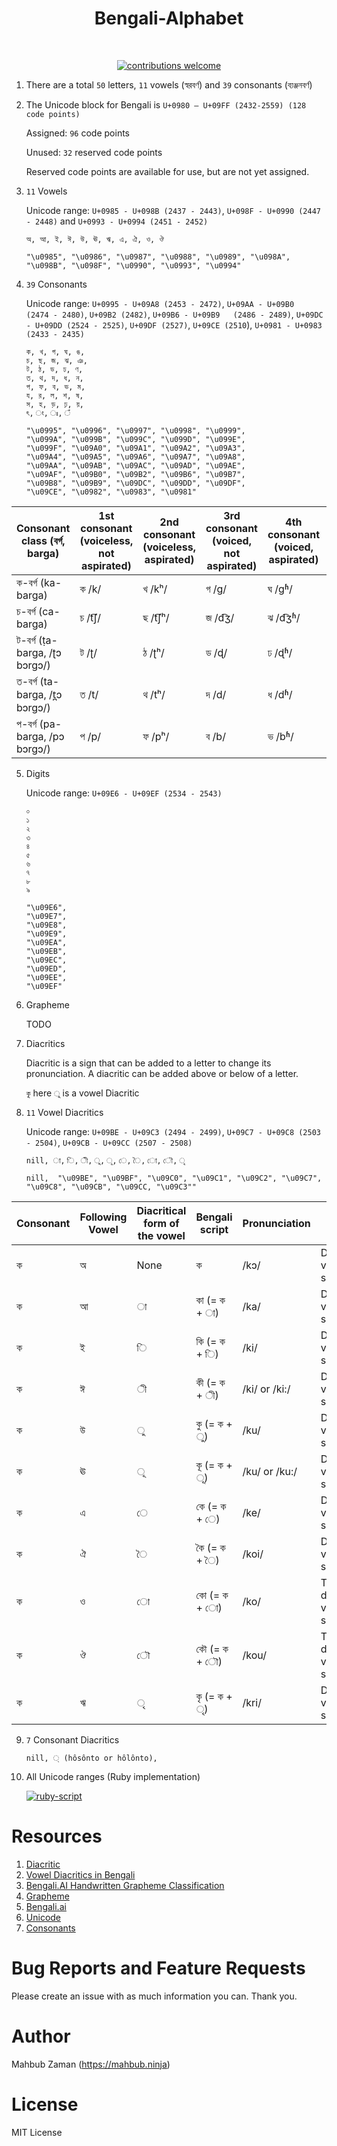 <h1 align="center">Bengali-Alphabet</h1></br>

<p align="center">
<a href="https://github.com/lifeparticle/Bengali-Alphabet/issues"><img alt="contributions welcome" src="https://img.shields.io/badge/contributions-welcome-brightgreen.svg?style=flat"/></a>
</p>

1. There are a total `50` letters, `11` vowels (স্বরবর্ণ) and `39` consonants (ব্যঞ্জনবর্ণ)

2. The Unicode block for Bengali is `U+0980 – U+09FF (2432-2559) (128 code points)`

   Assigned: `96` code points

   Unused: `32` reserved code points

   Reserved code points are available for use, but are not yet assigned.


3. `11` Vowels

   Unicode range: `U+0985 - U+098B (2437 - 2443)`, `U+098F - U+0990 (2447 - 2448)` and `U+0993 - U+0994 (2451 - 2452)`

   ```
   অ, আ, ই, ঈ, উ, ঊ, ঋ, এ, ঐ, ও, ঔ
   ```

   ```
   "\u0985", "\u0986", "\u0987", "\u0988", "\u0989", "\u098A", "\u098B", "\u098F", "\u0990", "\u0993", "\u0994"
   ```


4.  `39` Consonants

    Unicode range: `U+0995 - U+09A8 (2453 - 2472)`, `U+09AA - U+09B0	(2474 - 2480)`, `U+09B2	(2482)`, `U+09B6 - U+09B9	(2486 - 2489)`, `U+09DC - U+09DD (2524 - 2525)`, `U+09DF (2527)`, `U+09CE (2510`), `U+0981 - U+0983	(2433 - 2435)`

    ```
    ক, খ, গ, ঘ, ঙ,
    চ, ছ, জ, ঝ, ঞ,
    ট, ঠ, ড, ঢ, ণ,
    ত, থ, দ, ধ, ন,
    প, ফ, ব, ভ, ম,
    য, র, ল, শ, ষ,
    স, হ, ড়, ঢ়, য়,
    ৎ, ং, ঃ, ঁ
    ```

    ```
    "\u0995", "\u0996", "\u0997", "\u0998", "\u0999",
    "\u099A", "\u099B", "\u099C", "\u099D", "\u099E",
    "\u099F", "\u09A0", "\u09A1", "\u09A2", "\u09A3",
    "\u09A4", "\u09A5", "\u09A6", "\u09A7", "\u09A8",
    "\u09AA", "\u09AB", "\u09AC", "\u09AD", "\u09AE",
    "\u09AF", "\u09B0", "\u09B2", "\u09B6", "\u09B7",
    "\u09B8", "\u09B9", "\u09DC", "\u09DD", "\u09DF",
    "\u09CE", "\u0982", "\u0983", "\u0981"
    ```
    
| Consonant class (বর্গ, barga)  | 1st consonant (voiceless, not aspirated) | 2nd consonant (voiceless, aspirated) | 3rd consonant (voiced, not aspirated) | 4th consonant (voiced, aspirated) | 5th consonant (nasal) |
|--------------------------------|------------------------------------------|--------------------------------------|---------------------------------------|-----------------------------------|-----------------------|
| ক-বর্গ (ka-barga)              | ক /k/                                    | খ /kʰ/                               | গ /g/                                 | ঘ /gʱ/                            | ঙ /ŋ/                 |
| চ-বর্গ (ca-barga)              | চ /t͡ʃ/                                  | ছ /t͡ʃʰ/                             | জ /d͡ʒ/                               | ঝ /d͡ʒʱ/                          | ঞ /n/                 |
| ট-বর্গ (ṭa-barga, /ʈɔ bɔrgɔ/)  | ট /ʈ/                                    | ঠ /ʈʰ/                               | ড /ɖ/                                 | ঢ /ɖʱ/                            | ণ /n/                 |
| ত-বর্গ (ta-barga, /t̪ɔ bɔrgɔ/) | ত /t/                                    | থ /tʰ/                               | দ /d/                                 | ধ /dʱ/                            | ন /n/                 |
| প-বর্গ (pa-barga, /pɔ bɔrgɔ/)  | প /p/                                    | ফ /pʰ/                               | ব /b/                                 | ভ /bʱ/                            | ম /m/                 |

5. Digits

   Unicode range: `U+09E6 - U+09EF (2534 - 2543)`

   ```
   ০
   ১
   ২
   ৩
   ৪
   ৫
   ৬
   ৭
   ৮
   ৯
   ```

   ```
   "\u09E6",
   "\u09E7",
   "\u09E8",
   "\u09E9",
   "\u09EA",
   "\u09EB",
   "\u09EC",
   "\u09ED",
   "\u09EE",
   "\u09EF"
   ```

6. Grapheme

   TODO
   
7. Diacritics

   Diacritic is a sign that can be added to a letter to change its pronunciation. A diacritic can be added above or below of      a letter.
   
   `কু` here `ু` is a vowel Diacritic
   
8. `11` Vowel Diacritics

   Unicode range: `U+09BE - U+09C3 (2494 - 2499)`, `U+09C7 - U+09C8 (2503 - 2504)`, `U+09CB - U+09CC (2507 - 2508)`

   ```
   nill, া, ি, ী, ু, ূ, ে, ৈ, ো, ৌ, ৃ
   ```
   
   ```
   nill,  "\u09BE", "\u09BF", "\u09C0", "\u09C1", "\u09C2", "\u09C7", "\u09C8", "\u09CB", "\u09CC, "\u09C3""
   ```
  

| Consonant | Following Vowel | Diacritical form of the vowel | Bengali script | Pronunciation | Info |
|-----------|-----------------|-------------------------------|----------------|---------------|---------------
| ক         | অ               | None                          | ক              | /kɔ/          | Dependent vowel signs |
| ক         | আ               | া                             | কা (= ক + া)   | /ka/          | Dependent vowel signs |
| ক         | ই               | ি                             | কি (= ক + ি)   | /ki/          | Dependent vowel signs |
| ক         | ঈ               | ী                             | কী (= ক + ী)   | /ki/ or /ki:/ | Dependent vowel signs |
| ক         | উ               | ু                             | কু (= ক + ু)   | /ku/          | Dependent vowel signs |
| ক         | ঊ               | ূ                             | কূ (= ক + ূ)   | /ku/ or /ku:/ | Dependent vowel signs |
| ক         | এ               | ে                             | কে (= ক + ে)   | /ke/          | Dependent vowel signs |
| ক         | ঐ               | ৈ                             | কৈ (= ক + ৈ)   | /koi/         | Dependent vowel signs |
| ক         | ও               | ো                             | কো (= ক + ‌ো)  | /ko/          | Two-part dependent vowel signs |
| ক         | ঔ               | ৌ                             | কৌ (= ক + ৌ)   | /kou/         | Two-part dependent vowel signs |
| ক         | ঋ               | ৃ                             | কৃ (= ক + ‌ৃ)  | /kri/         | Dependent vowel signs |

9. `7` Consonant Diacritics

   ```
   nill, ্ (hôsônto or hôlônto),  
   ```

10. All Unicode ranges (Ruby implementation)

    <a href="https://github.com/lifeparticle/Bengali-Alphabet/blob/master/unicode.rb"><img alt="ruby-script" src="https://img.shields.io/badge/ruby-script-red.svg?style=flat"/></a>


Resources
============
1. [Diacritic](https://en.wikipedia.org/wiki/Diacritic)
2. [Vowel Diacritics in Bengali](https://en.wikibooks.org/wiki/Bengali/Script/Diacritics)
3. [Bengali.AI Handwritten Grapheme Classification](https://tongxinw.github.io/bengali.ai/)
4. [Grapheme](https://en.wikipedia.org/wiki/Grapheme)
5. [Bengali.ai](https://bengali.ai/)
6. [Unicode](https://www.unicode.org/charts/PDF/U0980.pdf)
7. [Consonants](https://en.wikibooks.org/wiki/Bengali/Script/Consonants_1)

Bug Reports and Feature Requests
============
Please create an issue with as much information you can. Thank you.

Author
============
Mahbub Zaman (https://mahbub.ninja)

License
============
MIT License
